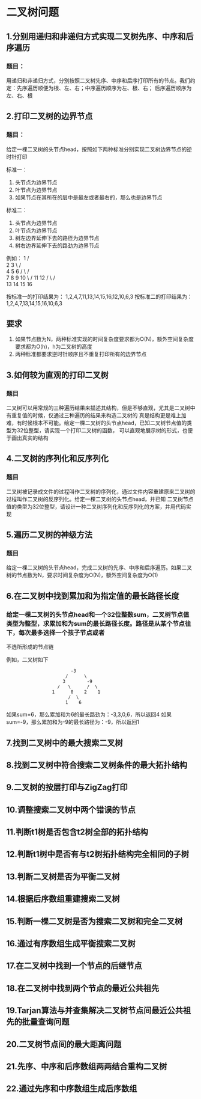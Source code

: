 # 二叉树问题

## 1.分别用递归和非递归方式实现二叉树先序、中序和后序遍历
### 题目：
用递归和非递归方式，分别按照二叉树先序、中序和后序打印所有的节点。我们约定：先序遍历顺便为根、左、右；中序遍历顺序为左、根、右；
后序遍历顺序为左、右、根

## 2.打印二叉树的边界节点
### 题目：
给定一棵二叉树的头节点head，按照如下两种标准分别实现二叉树边界节点的逆时针打印

标准一：
1. 头节点为边界节点
2. 叶节点为边界节点
3. 如果节点在其所在的层中是最左或者最右的，那么也是边界节点

标准二：
1. 头节点为边界节点
2. 叶节点为边界节点
3. 树左边界延伸下去的路径为边界节点
4. 树右边界延伸下去的路劲为边界节点

例如：
                      1
               /           \
              2             3
               \           /  \
                4         5    6
               / \       / \
              7   8      9  10
                   \     /
                  11    12
                  / \   / \
                 13 14 15 16
 
 按标准一的打印结果为： 1,2,4,7,11,13,14,15,16,12,10,6,3
 按标准二的打印结果为：1,2,4,7,13,14,15,16,10,6,3
 ## 要求
 1. 如果节点数为N，两种标准实现的时间复杂度要求都为O(N)，额外空间复杂度要求都为O(h)，h为二叉树的高度
 2. 两种标准都要求逆时针顺序且不重复打印所有的边界节点
 
## 3.如何较为直观的打印二叉树
### 题目
二叉树可以用常规的三种遍历结果来描述其结构，但是不够直观，尤其是二叉树中有重复值的时候，仅通过三种遍历的结果来构造二叉树的
真是结构更是难上加难，有时候根本不可能。给定一棵二叉树的头节点head，已知二叉树节点值的类型为32位整型，请实现一个打印二叉树的函数，
可以直观地展示树的形式，也便于画出真实的结构

## 4.二叉树的序列化和反序列化 
### 题目
二叉树被记录成文件的过程叫作二叉树的序列化，通过文件内容重建原来二叉树的过程叫作二叉树的反序列化。给定一棵二叉树的头节点head，并已知
二叉树节点值的类型为32位整型，请设计一种二叉树序列化和反序列化的方案，并用代码实现

## 5.遍历二叉树的神级方法
### 题目
给定一棵二叉树的头节点head，完成二叉树的先序、中序和后序遍历。如果二叉树的节点数为N，要求时间复杂度为O(N)，额外空间复杂度为O(1)

## 6.在二叉树中找到累加和为指定值的最长路径长度
### 给定一棵二叉树的头节点head和一个32位整数sum，二叉树节点值类型为整型，求累加和为sum的最长路径长度。路径是从某个节点往下，每次最多选择一个孩子节点或者
不选所形成的节点链

例如，二叉树如下

                            -3
                          /      \
                         3        -9
                       /   \      /  \
                     1      0    2    1
                           /  \
                          1    6
如果sum=6，那么累加和为6的最长路劲为：-3,3,0,6，所以返回4
如果sum=-9，那么累加和为-9的最长路径为：-9，所以返回1

## 7.找到二叉树中的最大搜索二叉树
## 8.找到二叉树中符合搜索二叉树条件的最大拓扑结构
## 9.二叉树的按层打印与ZigZag打印
## 10.调整搜索二叉树中两个错误的节点
## 11.判断t1树是否包含t2树全部的拓扑结构
## 12.判断t1树中是否有与t2树拓扑结构完全相同的子树
## 13.判断二叉树是否为平衡二叉树
## 14.根据后序数组重建搜索二叉树
## 15.判断一棵二叉树是否为搜索二叉树和完全二叉树
## 16.通过有序数组生成平衡搜索二叉树
## 17.在二叉树中找到一个节点的后继节点
## 18.在二叉树中找到两个节点的最近公共祖先
## 19.Tarjan算法与并查集解决二叉树节点间最近公共祖先的批量查询问题
## 20.二叉树节点间的最大距离问题
## 21.先序、中序和后序数组两两结合重构二叉树
## 22.通过先序和中序数组生成后序数组